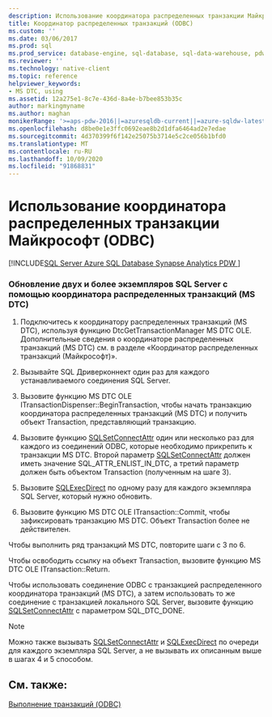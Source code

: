 ```yaml
---
description: Использование координатора распределенных транзакции Майкрософт (ODBC)
title: Координатор распределенных транзакций (ODBC)
ms.custom: ''
ms.date: 03/06/2017
ms.prod: sql
ms.prod_service: database-engine, sql-database, sql-data-warehouse, pdw
ms.reviewer: ''
ms.technology: native-client
ms.topic: reference
helpviewer_keywords:
- MS DTC, using
ms.assetid: 12a275e1-8c7e-436d-8a4e-b7bee853b35c
author: markingmyname
ms.author: maghan
monikerRange: '>=aps-pdw-2016||=azuresqldb-current||=azure-sqldw-latest||>=sql-server-2016||=sqlallproducts-allversions||>=sql-server-linux-2017||=azuresqldb-mi-current'
ms.openlocfilehash: d8be0e1e3ffc0692eae8b2d1dfa6464ad2e7edae
ms.sourcegitcommit: 4d370399f6f142e25075b3714e5c2ce056b1bfd0
ms.translationtype: MT
ms.contentlocale: ru-RU
ms.lasthandoff: 10/09/2020
ms.locfileid: "91868831"
---
```

# <a name="use-microsoft-distributed-transaction-coordinator-odbc"></a>Использование координатора распределенных транзакции Майкрософт (ODBC)
[!INCLUDE[SQL Server Azure SQL Database Synapse Analytics PDW ](../../includes/applies-to-version/sql-asdb-asdbmi-asa-pdw.md)]

    
### <a name="to-update-two-or-more-sql-servers-by-using-ms-dtc"></a>Обновление двух и более экземпляров SQL Server с помощью координатора распределенных транзакций (MS DTC)  
  
1.  Подключитесь к координатору распределенных транзакций (MS DTC), используя функцию DtcGetTransactionManager MS DTC OLE. Дополнительные сведения о координаторе распределенных транзакций (MS DTC) см. в разделе «Координатор распределенных транзакций (Майкрософт)».  
  
2.  Вызывайте SQL Дриверконнект один раз для каждого устанавливаемого соединения SQL Server.  
  
3.  Вызовите функцию MS DTC OLE ITransactionDispenser::BeginTransaction, чтобы начать транзакцию координатора распределенных транзакций (MS DTC) и получить объект Transaction, представляющий транзакцию.  
  
4.  Вызовите функцию [SQLSetConnectAttr](../../relational-databases/native-client-odbc-api/sqlsetconnectattr.md) один или несколько раз для каждого из соединений ODBC, которые необходимо прикрепить к транзакции MS DTC. Второй параметр [SQLSetConnectAttr](../../relational-databases/native-client-odbc-api/sqlsetconnectattr.md) должен иметь значение SQL_ATTR_ENLIST_IN_DTC, а третий параметр должен быть объектом Transaction (полученным на шаге 3).  
  
5.  Вызовите [SQLExecDirect](../../odbc/reference/syntax/sqlexecdirect-function.md) по одному разу для каждого экземпляра SQL Server, который нужно обновить.  
  
6.  Вызовите функцию MS DTC OLE ITransaction::Commit, чтобы зафиксировать транзакцию MS DTC. Объект Transaction более не действителен.  

 Чтобы выполнить ряд транзакций MS DTC, повторите шаги с 3 по 6.  
  
 Чтобы освободить ссылку на объект Transaction, вызовите функцию MS DTC OLE ITransaction::Return.  
  
 Чтобы использовать соединение ODBC с транзакцией распределенного координатора транзакций (MS DTC), а затем использовать то же соединение с транзакцией локального SQL Server, вызовите функцию [SQLSetConnectAttr](../../relational-databases/native-client-odbc-api/sqlsetconnectattr.md) с параметром SQL_DTC_DONE.  
  
> [!NOTE]  
>  Можно также вызывать [SQLSetConnectAttr](../../relational-databases/native-client-odbc-api/sqlsetconnectattr.md) и [SQLExecDirect](../../odbc/reference/syntax/sqlexecdirect-function.md) по очереди для каждого экземпляра SQL Server, а не вызывать их описанным выше в шагах 4 и 5 способом.  
  
## <a name="see-also"></a>См. также:  
 [Выполнение транзакций &#40;ODBC&#41;](../native-client/odbc/performing-transactions-in-odbc.md)  
  
